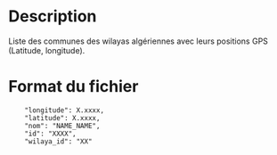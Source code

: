 # Description
Liste des communes des wilayas algériennes avec leurs positions GPS (Latitude, longitude).

# Format du fichier

        "longitude": X.xxxx,
        "latitude": X.xxxx,
        "nom": "NAME_NAME",
        "id": "XXXX",
        "wilaya_id": "XX"
